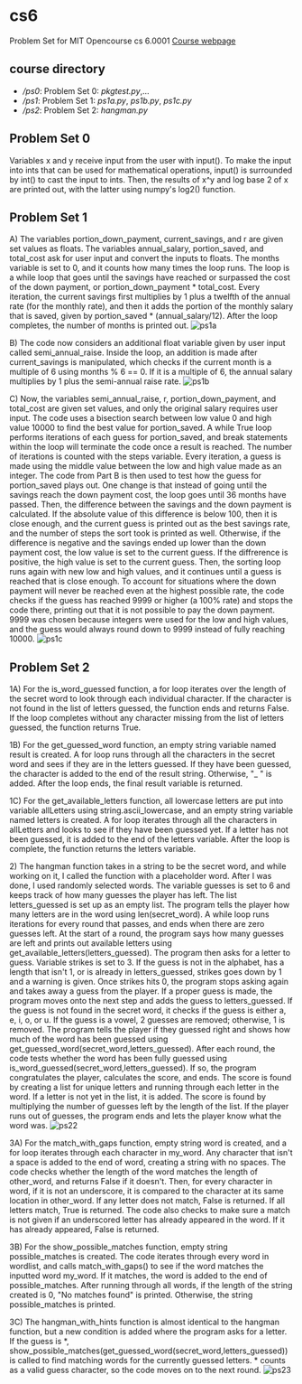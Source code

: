 # cs6
Problem Set for MIT Opencourse cs 6.0001
[Course webpage](https://ocw.mit.edu/courses/6-0001-introduction-to-computer-science-and-programming-in-python-fall-2016/pages/lecture-slides-code/)
## course directory
- */ps0*: Problem Set 0: *pkgtest.py*,...
- */ps1*: Problem Set 1: *ps1a.py*, *ps1b.py*, *ps1c.py*
- */ps2*: Problem Set 2: *hangman.py*

## Problem Set 0
Variables x and y receive input from the user with input(). To make the input into ints that can be used for mathematical operations, input() is surrounded by int() to cast the input to ints. Then, the results of x^y and log base 2 of x are printed out, with the latter using numpy's log2() function.

## Problem Set 1
A) The variables portion_down_payment, current_savings, and r are given set values as floats. The variables annual_salary, portion_saved, and total_cost ask for user input and convert the inputs to floats. The months variable is set to 0, and it counts how many times the loop runs. The loop is a while loop that goes until the savings have reached or surpassed the cost of the down payment, or portion_down_payment * total_cost. Every iteration, the current savings first multiplies by 1 plus a twelfth of the annual rate (for the monthly rate), and then it adds the portion of the monthly salary that is saved, given by portion_saved * (annual_salary/12). After the loop completes, the number of months is printed out.
![ps1a](https://user-images.githubusercontent.com/107879635/175646674-446478a6-4e25-4ca2-b2c3-5f0a59cc905b.png)

B) The code now considers an additional float variable given by user input called semi_annual_raise. Inside the loop, an addition is made after current_savings is manipulated, which checks if the current month is a multiple of 6 using months % 6 == 0. If it is a multiple of 6, the annual salary multiplies by 1 plus the semi-annual raise rate.
![ps1b](https://user-images.githubusercontent.com/107879635/175647386-482ae50f-b85d-4a9f-bc9b-dbb23a993fd4.png)

C) Now, the variables semi_annual_raise, r, portion_down_payment, and total_cost are given set values, and only the original salary requires user input. The code uses a bisection search between low value 0 and high value 10000 to find the best value for portion_saved. A while True loop performs iterations of each guess for portion_saved, and break statements within the loop will terminate the code once a result is reached. The number of iterations is counted with the steps variable. Every iteration, a guess is made using the middle value between the low and high value made as an integer. The code from Part B is then used to test how the guess for portion_saved plays out. One change is that instead of going until the savings reach the down payment cost, the loop goes until 36 months have passed. Then, the difference between the savings and the down payment is calculated. If the absolute value of this difference is below 100, then it is close enough, and the current guess is printed out as the best savings rate, and the number of steps the sort took is printed as well. Otherwise, if the difference is negative and the savings ended up lower than the down payment cost, the low value is set to the current guess. If the diffrerence is positive, the high value is set to the current guess. Then, the sorting loop runs again with new low and high values, and it continues until a guess is reached that is close enough. To account for situations where the down payment will never be reached even at the highest possible rate, the code checks if the guess has reached 9999 or higher (a 100% rate) and stops the code there, printing out that it is not possible to pay the down payment. 9999 was chosen because integers were used for the low and high values, and the guess would always round down to 9999 instead of fully reaching 10000.
![ps1c](https://user-images.githubusercontent.com/107879635/175651444-8e31a7df-be93-4f4c-b7fe-966d368abbbd.png)

## Problem Set 2
1A) For the is_word_guessed function, a for loop iterates over the length of the secret word to look through each individual character. If the character is not found in the list of letters guessed, the function ends and returns False. If the loop completes without any character missing from the list of letters guessed, the function returns True.

1B) For the get_guessed_word function, an empty string variable named result is created. A for loop runs through all the characters in the secret word and sees if they are in the letters guessed. If they have been guessed, the character is added to the end of the result string. Otherwise, "_ " is added. After the loop ends, the final result variable is returned.

1C) For the get_available_letters function, all lowercase letters are put into variable allLetters using string.ascii_lowercase, and an empty string variable named letters is created. A for loop iterates through all the characters in allLetters and looks to see if they have been guessed yet. If a letter has not been guessed, it is added to the end of the letters variable. After the loop is complete, the function returns the letters variable.

2\) The hangman function takes in a string to be the secret word, and while working on it, I called the function with a placeholder word. After I was done, I used randomly selected words. The variable guesses is set to 6 and keeps track of how many guesses the player has left. The list letters_guessed is set up as an empty list. The program tells the player how many letters are in the word using len(secret_word). A while loop runs iterations for every round that passes, and ends when there are zero guesses left. At the start of a round, the program says how many guesses are left and prints out available letters using get_available_letters(letters_guessed). The program then asks for a letter to guess. Variable strikes is set to 3. If the guess is not in the alphabet, has a length that isn't 1, or is already in letters_guessed, strikes goes down by 1 and a warning is given. Once strikes hits 0, the program stops asking again and takes away a guess from the player. If a proper guess is made, the program moves onto the next step and adds the guess to letters_guessed. If the guess is not found in the secret word, it checks if the guess is either a, e, i, o, or u. If the guess is a vowel, 2 guesses are removed; otherwise, 1 is removed. The program tells the player if they guessed right and shows how much of the word has been guessed using get_guessed_word(secret_word,letters_guessed). After each round, the code tests whether the word has been fully guessed using is_word_guessed(secret_word,letters_guessed). If so, the program congratulates the player, calculates the score, and ends. The score is found by creating a list for unique letters and running through each letter in the word. If a letter is not yet in the list, it is added. The score is found by multiplying the number of guesses left by the length of the list. If the player runs out of guesses, the program ends and lets the player know what the word was.
![ps22](https://user-images.githubusercontent.com/107879635/175657865-848eefa2-cbb6-4ebd-a8f1-8f0154f9a04e.png)

3A) For the match_with_gaps function, empty string word is created, and a for loop iterates through each character in my_word. Any character that isn't a space is added to the end of word, creating a string with no spaces. The code checks whether the length of the word matches the length of other_word, and returns False if it doesn't. Then, for every character in word, if it is not an underscore, it is compared to the character at its same location in other_word. If any letter does not match, False is returned. If all letters match, True is returned. The code also checks to make sure a match is not given if an underscored letter has already appeared in the word. If it has already appeared, False is returned.

3B) For the show_possible_matches function, empty string possible_matches is created. The code iterates through every word in wordlist, and calls match_with_gaps() to see if the word matches the inputted word my_word. If it matches, the word is added to the end of possible_matches. After running through all words, if the length of the string created is 0, "No matches found" is printed. Otherwise, the string possible_matches is printed.

3C) The hangman_with_hints function is almost identical to the hangman function, but a new condition is added where the program asks for a letter. If the guess is \*, show_possible_matches(get_guessed_word(secret_word,letters_guessed)) is called to find matching words for the currently guessed letters. \* counts as a valid guess character, so the code moves on to the next round.
![ps23](https://user-images.githubusercontent.com/107879635/175660684-403749d1-2d09-4e1d-8b4c-7c899bd1cb55.png)
